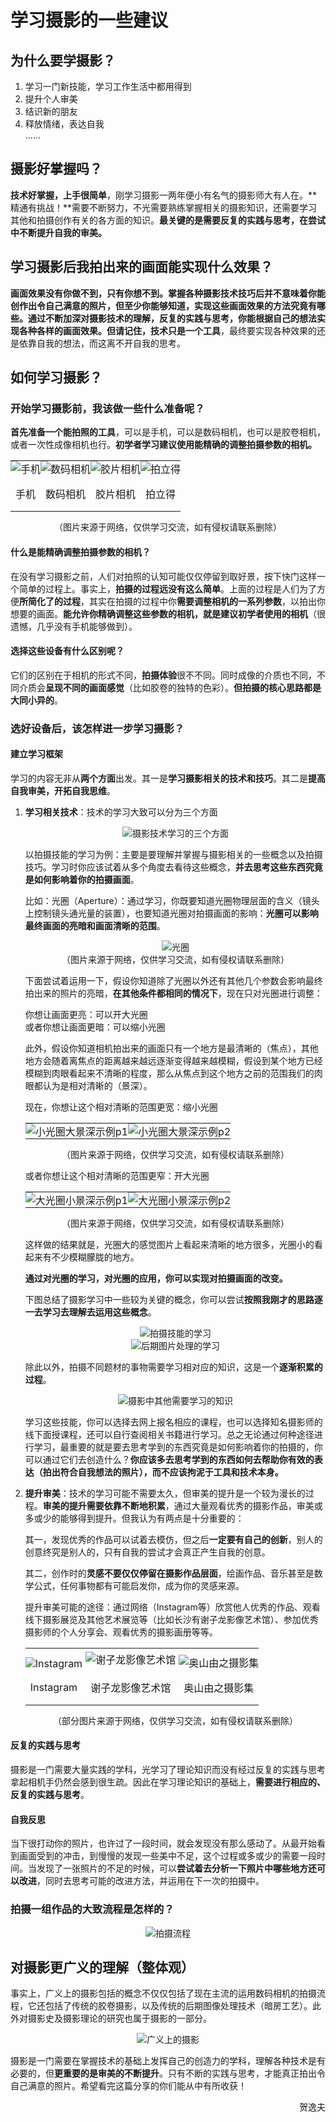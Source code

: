 # 学习摄影的一些建议

## 为什么要学摄影？

1. 学习一门新技能，学习工作生活中都用得到
2. 提升个人审美
3. 结识新的朋友
4. 释放情绪，表达自我    
    ……

## 摄影好掌握吗？

**技术好掌握，上手很简单**，刚学习摄影一两年便小有名气的摄影师大有人在。**精通有挑战！**需要不断努力，不光需要熟练掌握相关的摄影知识，还需要学习其他和拍摄创作有关的各方面的知识。**最关键的是需要反复的实践与思考，在尝试中不断提升自我的审美。**

## 学习摄影后我拍出来的画面能实现什么效果？

**画面效果没有你做不到，只有你想不到。**掌握各种摄影技术技巧后并不意味着你能创作出令自己满意的照片，但至少你能够知道，实现这些画面效果的方法究竟有哪些。通过不断加深对摄影技术的理解，反复的实践与思考，你能根据自己的想法实现各种各样的画面效果。但**请记住，技术只是一个工具**，最终要实现各种效果的还是依靠自我的想法，而这离不开自我的思考。

## 如何学习摄影？
### 开始学习摄影前，我该做一些什么准备呢？

**首先准备一个能拍照的工具**，可以是手机，可以是数码相机，也可以是胶卷相机，或者一次性成像相机也行。**初学者学习建议使用能精确的调整拍摄参数的相机。**

<table style="border-collapse:collapse;border:none;margin-bottom:0;">
    <tr style="vertical-align:bottom;border-collapse:collapse;
    border:none;">
        <td style="border-collapse:collapse;border:none;padding:0;">
            <div align="center">
                <img src="https://gitee.com/zcx980605/Survive_XYSM_dev/raw/master/Image/Ch4_15-1_1.jpeg" alt="手机">
            </div>
        </td>
        <td style="border-collapse:collapse;border:none;padding:0;">
            <div align="center">
                <img src="https://gitee.com/zcx980605/Survive_XYSM_dev/raw/master/Image/Ch4_15-1_2.jpeg" alt="数码相机">
            </div>
        </td>
        <td style="border-collapse:collapse;border:none;padding:0;">
            <div align="center">
                <img src="https://gitee.com/zcx980605/Survive_XYSM_dev/raw/master/Image/Ch4_15-1_3.jpeg" alt="胶片相机">
            </div>
        </td>
        <td style="border-collapse:collapse;border:none;padding:0;">
            <div align="center">
                <img src="https://gitee.com/zcx980605/Survive_XYSM_dev/raw/master/Image/Ch4_15-1_4.jpeg" alt="拍立得">
            </div>
        </td>
    </tr>
    <tr style="border-collapse:collapse;border:none;">
        <td style="border-collapse:collapse;border:none;padding:0;">
            <p align="center">手机</p>
        </td>
        <td style="border-collapse:collapse;border:none;padding:0;">
            <p align="center">数码相机</p>
        </td>
        <td style="border-collapse:collapse;border:none;padding:0;">
            <p align="center">胶片相机</p>
        </td>
        <td style="border-collapse:collapse;border:none;padding:0;">
            <p align="center">拍立得</p>
        </td>
    </tr>
</table>

<p align="center">（图片来源于网络，仅供学习交流，如有侵权请联系删除）</p>

#### 什么是能精确调整拍摄参数的相机？

在没有学习摄影之前，人们对拍照的认知可能仅仅停留到取好景，按下快门这样一个简单的过程上。事实上，**拍摄的过程远没有这么简单**。上面的过程是人们为了方便**所简化了的过程**，其实在拍摄的过程中你**需要调整相机的一系列参数**，以拍出你想要的画面。**能允许你精确调整这些参数的相机，就是建议初学者使用的相机**（很遗憾，几乎没有手机能够做到）。

#### 选择这些设备有什么区别呢？

它们的区别在于相机的形式不同，**拍摄体验**很不不同。同时成像的介质也不同，不同介质会**呈现不同的画面感觉**（比如胶卷的独特的色彩）。**但拍摄的核心思路都是大同小异的**。


### 选好设备后，该怎样进一步学习摄影？

#### 建立学习框架

学习的内容无非从**两个方面**出发。其一是**学习摄影相关的技术和技巧**。其二是**提高自我审美，开拓自我思维**。

1. **学习相关技术**：技术的学习大致可以分为三个方面

    <div align=center>
    <img src="https://gitee.com/zcx980605/Survive_XYSM_dev/raw/master/Image/Ch4_15-1_5.png" alt="摄影技术学习的三个方面">
    </div>

    以拍摄技能的学习为例：主要是要理解并掌握与摄影相关的一些概念以及拍摄技巧。学习时你应该试着从多个角度去看待这些概念，**并去思考这些东西究竟是如何影响着你的拍摄画面**。

    比如：光圈（Aperture）：通过学习，你既要知道光圈物理层面的含义（镜头上控制镜头通光量的装置），也要知道光圈对拍摄画面的影响：**光圈可以影响最终画面的亮暗和画面清晰的范围**。

    <p align=center>
    <img src="https://gitee.com/zcx980605/Survive_XYSM_dev/raw/master/Image/Ch4_15-1_6.jpeg" alt="光圈">
    <br/>（图片来源于网络，仅供学习交流，如有侵权请联系删除）
    </p>

    下面尝试着运用一下，假设你知道除了光圈以外还有其他几个参数会影响最终拍出来的照片的亮暗，**在其他条件都相同的情况下**，现在只对光圈进行调整：

    你想让画面更亮：可以开大光圈    
    或者你想让画面更暗：可以缩小光圈

    此外，假设你知道相机拍出来的画面只有一个地方是最清晰的（焦点），其他地方会随着离焦点的距离越来越远逐渐变得越来越模糊，假设到某个地方已经模糊到肉眼看起来不清晰的程度，那么从焦点到这个地方之前的范围我们的肉眼都认为是相对清晰的（景深）。

    现在，你想让这个相对清晰的范围更宽：缩小光圈

    <table style="border-collapse:collapse;border:none;margin-bottom:0;">
        <tr style="border-collapse:collapse;border:none;">
            <td style="border-collapse:collapse;border:none;padding:0;">
                <div align="center">
                    <img src="https://gitee.com/zcx980605/Survive_XYSM_dev/raw/master/Image/Ch4_15-1_7.jpeg" alt="小光圈大景深示例p1">
                </div>
            </td>
            <td style="border-collapse:collapse;border:none;padding:0;">
                <div align="center">
                    <img src="https://gitee.com/zcx980605/Survive_XYSM_dev/raw/master/Image/Ch4_15-1_8.jpeg" alt="小光圈大景深示例p2">
                </div>
            </td>
        </tr>
    </table>

    <p align="center">（图片来源于网络，仅供学习交流，如有侵权请联系删除）</p>

    或者你想让这个相对清晰的范围更窄：开大光圈

    <table style="border-collapse:collapse;border:none;margin-bottom:0;">
        <tr style="border-collapse:collapse;border:none;">
            <td style="border-collapse:collapse;border:none;padding:0;">
                <div align="center">
                    <img src="https://gitee.com/zcx980605/Survive_XYSM_dev/raw/master/Image/Ch4_15-1_9.jpeg" alt="大光圈小景深示例p1">
                </div>
            </td>
            <td style="border-collapse:collapse;border:none;padding:0;">
                <div align="center">
                    <img src="https://gitee.com/zcx980605/Survive_XYSM_dev/raw/master/Image/Ch4_15-1_10.jpeg" alt="大光圈小景深示例p2">
                </div>
            </td>
        </tr>
    </table>

    <p align="center">（图片来源于网络，仅供学习交流，如有侵权请联系删除）</p>

    这样做的结果就是，光圈大的感觉图片上看起来清晰的地方很多，光圈小的看起来有不少模糊朦胧的地方。

    **通过对光圈的学习，对光圈的应用，你可以实现对拍摄画面的改变。**

    下图总结了摄影学习中一些较为关键的概念，你可以尝试**按照我刚才的思路逐一去学习去理解去运用这些概念**。

    <div align=center>
    <img src="https://gitee.com/zcx980605/Survive_XYSM_dev/raw/master/Image/Ch4_15-1_11.png" alt="拍摄技能的学习">
    </div>
    <div align=center>
    <img src="https://gitee.com/zcx980605/Survive_XYSM_dev/raw/master/Image/Ch4_15-1_12.png" alt="后期图片处理的学习">
    </div>

    除此以外，拍摄不同题材的事物需要学习相对应的知识，这是一个**逐渐积累的过程**。

    <div align=center>
    <img src="https://gitee.com/zcx980605/Survive_XYSM_dev/raw/master/Image/Ch4_15-1_13.png" alt="摄影中其他需要学习的知识">
    </div>

    学习这些技能，你可以选择去网上报名相应的课程，也可以选择知名摄影师的线下面授课程，还可以自行查阅相关书籍进行学习。总之无论通过何种途径进行学习，最重要的就是要去思考学到的东西究竟是如何影响着你的拍摄的，你可以通过它们去创造什么？**你应该多去思考学到的东西如何去帮助你有效的表达（拍出符合自我想法的照片），而不应该拘泥于工具和技术本身。**

2. **提升审美**：技术的学习可能不需要太久，但审美的提升是一个较为漫长的过程。**审美的提升需要依靠不断地积累**，通过大量观看优秀的摄影作品，审美或多或少的能够得到提升。但我认为有两点是十分重要的：

    其一，发现优秀的作品可以试着去模仿，但之后**一定要有自己的创新**，别人的创意终究是别人的，只有自我的尝试才会真正产生自我的创意。

    其二，创作时的**灵感不要仅仅停留在摄影作品层面**，绘画作品、音乐甚至是数学公式，任何事物都有可能启发你，成为你的灵感来源。

    提升审美可能的途径：通过网络（Instagram等）欣赏他人优秀的作品、观看线下摄影展览及其他艺术展览等（比如长沙有谢子龙影像艺术馆）、参加优秀摄影师的个人分享会、观看优秀的摄影画册等等。

    <table style="border-collapse:collapse;border:none;margin-bottom:0;">
        <tr style="vertical-align:bottom;border-collapse:collapse;
        border:none;">
            <td style="border-collapse:collapse;border:none;padding:0;">
                <div align="center">
                    <img src="https://gitee.com/zcx980605/Survive_XYSM_dev/raw/master/Image/Ch4_15-1_14.jpeg"
                        alt="Instagram">
                </div>
            </td>
            <td style="border-collapse:collapse;border:none;padding:5px;">
                <div align="center">
                    <img src="https://gitee.com/zcx980605/Survive_XYSM_dev/raw/master/Image/Ch4_15-1_15.jpeg"
                        alt="谢子龙影像艺术馆">
                </div>
            </td>
            <td style="border-collapse:collapse;border:none;padding:0;">
                <div align="center">
                    <img src="https://gitee.com/zcx980605/Survive_XYSM_dev/raw/master/Image/Ch4_15-1_16.jpeg" alt="奥山由之摄影集">
                </div>
            </td>
        </tr>
        <tr style="border-collapse:collapse;border:none;">
            <td style="border-collapse:collapse;border:none;padding:0;">
                <p align="center">Instagram</p>
            </td>
            <td style="border-collapse:collapse;border:none;padding:0;">
                <p align="center">谢子龙影像艺术馆</p>
            </td>
            <td style="border-collapse:collapse;border:none;padding:0;">
                <p align="center">奥山由之摄影集</p>
            </td>
        </tr>
    </table>

    <p align="center">（部分图片来源于网络，仅供学习交流，如有侵权请联系删除）</p>

#### 反复的实践与思考

摄影是一门需要大量实践的学科，光学习了理论知识而没有经过反复的实践与思考拿起相机手仍然会感到很生疏。因此在学习理论知识的基础上，**需要进行相应的、反复的实践与思考**。

#### 自我反思

当下很打动你的照片，也许过了一段时间，就会发现没有那么感动了。从最开始看到画面受到的冲击，到慢慢的发现一些美中不足，这个过程或多或少的需要一段时间。当发现了一张照片的不足的时候，可以**尝试着去分析一下照片中哪些地方还可以改进**，同时去思考可能的改进方法，并运用在下一次的拍摄中。


### 拍摄一组作品的大致流程是怎样的？

<div align=center>
<img src="https://gitee.com/zcx980605/Survive_XYSM_dev/raw/master/Image/Ch4_15-1_17.png" alt="拍摄流程">
</div>

## 对摄影更广义的理解（整体观）

事实上，广义上的摄影包括的概念不仅仅包括了现在主流的运用数码相机的拍摄流程，它还包括了传统的胶卷摄影，以及传统的后期图像处理技术（暗房工艺）。此外对摄影史及摄影理论的研究也属于摄影的一部分。

<div align=center>
<img src="https://gitee.com/zcx980605/Survive_XYSM_dev/raw/master/Image/Ch4_15-1_18.png" alt="广义上的摄影">
</div>

摄影是一门需要在掌握技术的基础上发挥自己的创造力的学科，理解各种技术是有必要的，但**更重要的是审美的不断提升**。只有不断的实践与思考，才能真正拍出令自己满意的照片。希望看完这篇分享的你们能从中有所收获！

<p align="right">贺逸夫</p>